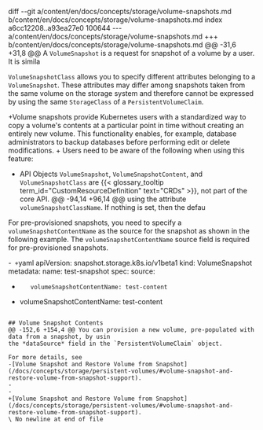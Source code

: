diff --git a/content/en/docs/concepts/storage/volume-snapshots.md b/content/en/docs/concepts/storage/volume-snapshots.md
index a6cc12208..a93ea27e0 100644
--- a/content/en/docs/concepts/storage/volume-snapshots.md
+++ b/content/en/docs/concepts/storage/volume-snapshots.md
@@ -31,6 +31,8 @@ A `VolumeSnapshot` is a request for snapshot of a volume by a user. It is simila
 
 `VolumeSnapshotClass` allows you to specify different attributes belonging to a `VolumeSnapshot`. These attributes may differ among snapshots taken from the same volume on the storage system and therefore cannot be expressed by using the same `StorageClass` of a `PersistentVolumeClaim`.
 
+Volume snapshots provide Kubernetes users with a standardized way to copy a volume's contents at a particular point in time without creating an entirely new volume. This functionality enables, for example, database administrators to backup databases before performing edit or delete modifications.
+
 Users need to be aware of the following when using this feature:
 
 * API Objects `VolumeSnapshot`, `VolumeSnapshotContent`, and `VolumeSnapshotClass` are {{< glossary_tooltip term_id="CustomResourceDefinition" text="CRDs" >}}, not part of the core API.
@@ -94,14 +96,14 @@ using the attribute `volumeSnapshotClassName`. If nothing is set, then the defau
 
 For pre-provisioned snapshots, you need to specify a `volumeSnapshotContentName` as the source for the snapshot as shown in the following example. The `volumeSnapshotContentName` source field is required for pre-provisioned snapshots.
 
-```
+```yaml
 apiVersion: snapshot.storage.k8s.io/v1beta1
 kind: VolumeSnapshot
 metadata:
   name: test-snapshot
 spec:
   source:
-        volumeSnapshotContentName: test-content
+    volumeSnapshotContentName: test-content
 ```
 
 ## Volume Snapshot Contents
@@ -152,6 +154,4 @@ You can provision a new volume, pre-populated with data from a snapshot, by usin
 the *dataSource* field in the `PersistentVolumeClaim` object.
 
 For more details, see
-[Volume Snapshot and Restore Volume from Snapshot](/docs/concepts/storage/persistent-volumes/#volume-snapshot-and-restore-volume-from-snapshot-support).
-
-
+[Volume Snapshot and Restore Volume from Snapshot](/docs/concepts/storage/persistent-volumes/#volume-snapshot-and-restore-volume-from-snapshot-support).
\ No newline at end of file

